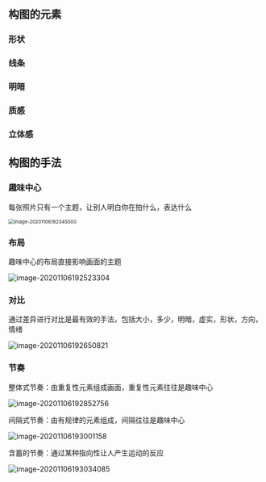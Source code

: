 ## 构图的元素

### 形状

### 线条

### 明暗

### 质感

### 立体感

## 构图的手法

### 趣味中心

每张照片只有一个主题，让别人明白你在拍什么，表达什么

<img src="C:\Users\XINDONG\AppData\Roaming\Typora\typora-user-images\image-20201106192345000.png" alt="image-20201106192345000" style="zoom:67%;" />

### 布局

趣味中心的布局直接影响画面的主题

![image-20201106192523304](C:\Users\XINDONG\AppData\Roaming\Typora\typora-user-images\image-20201106192523304.png)

### 对比

通过差异进行对比是最有效的手法，包括大小，多少，明暗，虚实，形状，方向，情绪

![image-20201106192650821](C:\Users\XINDONG\AppData\Roaming\Typora\typora-user-images\image-20201106192650821.png)

### 节奏

整体式节奏：由重复性元素组成画面，重复性元素往往是趣味中心

![image-20201106192852756](C:\Users\XINDONG\AppData\Roaming\Typora\typora-user-images\image-20201106192852756.png)

间隔式节奏：由有规律的元素组成，间隔往往是趣味中心

![image-20201106193001158](C:\Users\XINDONG\AppData\Roaming\Typora\typora-user-images\image-20201106193001158.png)

含蓄的节奏：通过某种指向性让人产生运动的反应

![image-20201106193034085](C:\Users\XINDONG\AppData\Roaming\Typora\typora-user-images\image-20201106193034085.png)